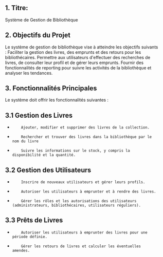 ## 1. Titre: 
Système de Gestion de Bibliothèque

## 2. Objectifs du Projet
Le système de gestion de bibliothèque vise à atteindre les objectifs suivants :
Faciliter la gestion des livres, des emprunts et des retours pour les bibliothécaires. Permettre aux utilisateurs d'effectuer des recherches de livres, de consulter leur profil et de gérer leurs emprunts. Fournir des fonctionnalités de reporting pour suivre les activités de la bibliothèque et analyser les tendances.

## 3. Fonctionnalités Principales
Le système doit offrir les fonctionnalités suivantes :
##    3.1 Gestion des Livres
*         Ajouter, modifier et supprimer des livres de la collection.
*         Rechercher et trouver des livres dans la bibliothèque par le nom du livre
*         Suivre les informations sur le stock, y compris la disponibilité et la quantité.

##    3.2 Gestion des Utilisateurs
*         Inscrire de nouveaux utilisateurs et gérer leurs profils.
*         Autoriser les utilisateurs à emprunter et à rendre des livres.
*         Gérer les rôles et les autorisations des utilisateurs (administrateurs, bibliothécaires, utilisateurs réguliers).

##    3.3 Prêts de Livres
*         Autoriser les utilisateurs à emprunter des livres pour une période définie.
*         Gérer les retours de livres et calculer les éventuelles amendes.


